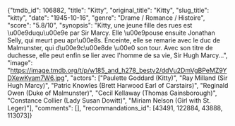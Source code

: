 {"tmdb_id": 106882, "title": "Kitty", "original_title": "Kitty", "slug_title": "kitty", "date": "1945-10-16", "genre": "Drame / Romance / Histoire", "score": "5.8/10", "synopsis": "Kitty, une jeune fille des rues est \u00e9duqu\u00e9e par Sir Marcy. Elle \u00e9pouse ensuite Jonathan Selly, qui meurt peu apr\u00e8s. Enceinte, elle se remarie avec le duc de Malmunster, qui d\u00e9c\u00e8de \u00e0 son tour. Avec son titre de duchesse, elle peut enfin se lier avec l'homme de sa vie, Sir Hugh Marcy...", "image": "https://image.tmdb.org/t/p/w185_and_h278_bestv2/ddVu2DmVgBPeMZ9YDXewKyam7W6.jpg", "actors": ["Paulette Goddard (Kitty)", "Ray Milland (Sir Hugh Marcy)", "Patric Knowles (Brett Harwood Earl of Carstairs)", "Reginald Owen (Duke of Malmunster)", "Cecil Kellaway (Thomas Gainsborough)", "Constance Collier (Lady Susan Dowitt)", "Miriam Nelson (Girl with St. Leger)"], "comments": [], "recommandations_id": [43491, 122884, 43888, 113073]}